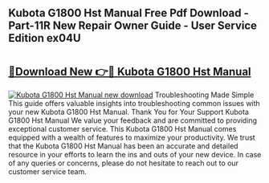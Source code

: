## Kubota G1800 Hst Manual Free Pdf Download - Part-11R New Repair Owner Guide - User Service Edition ex04U

# <h2><a href="http://bc91785.oget.top/?id=Kubota+G1800+Hst+Manual">🔗Download New 👉🔴 Kubota G1800 Hst Manual</a></h2>

[![Kubota G1800 Hst Manual new download](https://i.imgur.com/5g1atiW.png)](http://bc91785.oget.top/?id=Kubota+G1800+Hst+Manual)
Troubleshooting Made Simple This guide offers valuable insights into troubleshooting common issues with your new Kubota G1800 Hst Manual. Thank You for Your Support Kubota G1800 Hst Manual We value your feedback and are committed to providing exceptional customer service. This Kubota G1800 Hst Manual comes equipped with a wealth of features to maximize your productivity. We trust that the Kubota G1800 Hst Manual has been an accurate and detailed resource in your efforts to learn the ins and outs of your new device. In case of any queries or concerns, please do not hesitate to reach out to our customer service team.
